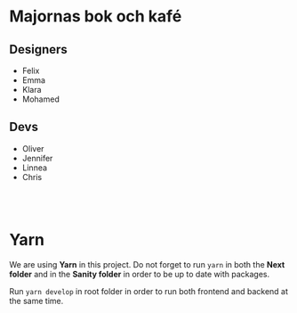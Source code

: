 # Majornas bok och kafé

## Designers

- Felix
- Emma
- Klara
- Mohamed

## Devs

- Oliver
- Jennifer
- Linnea
- Chris

<br>
<br>

# Yarn

We are using **Yarn** in this project.
Do not forget to run `yarn` in both the **Next folder** and in the **Sanity folder** in order to be up to date with packages.

Run `yarn develop` in root folder in order to run both frontend and backend at the same time.
